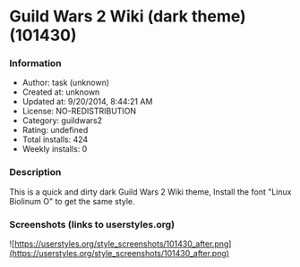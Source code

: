 # Guild Wars 2 Wiki (dark theme) (101430)

### Information
- Author: task (unknown)
- Created at: unknown
- Updated at: 9/20/2014, 8:44:21 AM
- License: NO-REDISTRIBUTION
- Category: guildwars2
- Rating: undefined
- Total installs: 424
- Weekly installs: 0


### Description
This is a quick and dirty dark Guild Wars 2 Wiki theme,
Install the font "Linux Biolinum O" to get the same style.


### Screenshots (links to userstyles.org)
![https://userstyles.org/style_screenshots/101430_after.png](https://userstyles.org/style_screenshots/101430_after.png)


